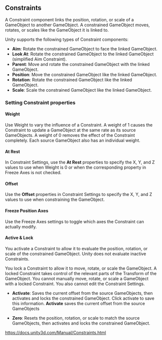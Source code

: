 ## Constraints

A Constraint component links the position, rotation, or scale of a GameObject
 to another GameObject. A constrained GameObject moves, rotates, or scales like the GameObject it is linked to.

Unity supports the following types of Constraint components:

- **Aim**: Rotate the constrained GameObject to face the linked GameObject.
- **Look At**: Rotate the constrained GameObject to the linked GameObject (simplified Aim Constraint).
- **Parent**: Move and rotate the constrained GameObject with the linked GameObject.
- **Position**: Move the constrained GameObject like the linked GameObject.
- **Rotation**: Rotate the constrained GameObject like the linked GameObject.
- **Scale**: Scale the constrained GameObject like the linked GameObject.

### Setting Constraint properties
#### Weight
Use Weight to vary the influence of a Constraint. A weight of 1 causes the Constraint to update a GameObject at the same rate as its source GameObjects. A weight of 0 removes the effect of the Constraint completely. Each source GameObject also has an individual weight.

#### At Rest
In Constraint Settings, use the **At Rest** properties to specify the X, Y, and Z values to use when Weight is 0 or when the corresponding property in Freeze Axes is not checked.

#### Offset
Use the **Offset** properties in Constraint Settings to specify the X, Y, and Z values to use when constraining the GameObject.

####  Freeze Position Axes
Use the Freeze Axes settings to toggle which axes the Constraint can actually modify.

#### Active & Lock
You activate a Constraint to allow it to evaluate the position, rotation, or scale of the constrained GameObject. Unity does not evaluate inactive Constraints.

You lock a Constraint to allow it to move, rotate, or scale the GameObject. A locked Constraint takes control of the relevant parts of the Transform of the GameObject. You cannot manually move, rotate, or scale a GameObject with a locked Constraint. You also cannot edit the Constraint Settings.

- **Activate**: Saves the current offset from the source GameObjects, then activates and locks the constrained GameObject. Click activate to save this information. **Activate** saves the current offset from the source GameObjects

- **Zero**: Resets the position, rotation, or scale to match the source GameObjects, then activates and locks the constrained GameObject.







https://docs.unity3d.com/Manual/Constraints.html


